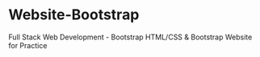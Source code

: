 # Website-Bootstrap
Full Stack Web Development - Bootstrap
HTML/CSS & Bootstrap
Website for Practice
